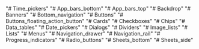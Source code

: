 "# Time_pickers" 
"# App_bars_bottom" 
"# App_bars_top" 
"# Backdrop" 
"# Banners" 
"# Bottom_navigation" 
"# Buttons" 
"# Buttons_floating_action_button" 
"# Cards" 
"# Checkboxes" 
"# Chips" 
"# Data_tables" 
"# Date_pickers" 
"# Dialogs" 
"# Dividers" 
"# Image_lists" 
"# Lists" 
"# Menus" 
"# Navigation_drawer" 
"# Navigation_rail" 
"# Progress_indicators" 
"# Radio_buttons" 
"# Sheets_bottom" 
"# Sheets_side" 
